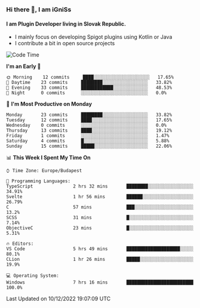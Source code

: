 ### Hi there 👋, I am iGniSs

#### I am Plugin Developer living in Slovak Republic.
- I mainly focus on developing Spigot plugins using Kotlin or Java
- I contribute a bit in open source projects

<!--START_SECTION:waka-->
![Code Time](http://img.shields.io/badge/Code%20Time-979%20hrs%2045%20mins-blue)

**I'm an Early 🐤** 

```text
🌞 Morning    12 commits     ████░░░░░░░░░░░░░░░░░░░░░   17.65% 
🌆 Daytime    23 commits     ████████░░░░░░░░░░░░░░░░░   33.82% 
🌃 Evening    33 commits     ████████████░░░░░░░░░░░░░   48.53% 
🌙 Night      0 commits      ░░░░░░░░░░░░░░░░░░░░░░░░░   0.0%

```
📅 **I'm Most Productive on Monday** 

```text
Monday       23 commits     ████████░░░░░░░░░░░░░░░░░   33.82% 
Tuesday      12 commits     ████░░░░░░░░░░░░░░░░░░░░░   17.65% 
Wednesday    0 commits      ░░░░░░░░░░░░░░░░░░░░░░░░░   0.0% 
Thursday     13 commits     ████░░░░░░░░░░░░░░░░░░░░░   19.12% 
Friday       1 commits      ░░░░░░░░░░░░░░░░░░░░░░░░░   1.47% 
Saturday     4 commits      █░░░░░░░░░░░░░░░░░░░░░░░░   5.88% 
Sunday       15 commits     █████░░░░░░░░░░░░░░░░░░░░   22.06%

```


📊 **This Week I Spent My Time On** 

```text
⌚︎ Time Zone: Europe/Budapest

💬 Programming Languages: 
TypeScript               2 hrs 32 mins       ████████░░░░░░░░░░░░░░░░░   34.91% 
Svelte                   1 hr 56 mins        ██████░░░░░░░░░░░░░░░░░░░   26.79% 
C                        57 mins             ███░░░░░░░░░░░░░░░░░░░░░░   13.2% 
SCSS                     31 mins             █░░░░░░░░░░░░░░░░░░░░░░░░   7.14% 
ObjectiveC               23 mins             █░░░░░░░░░░░░░░░░░░░░░░░░   5.31%

🔥 Editors: 
VS Code                  5 hrs 49 mins       ████████████████████░░░░░   80.1% 
CLion                    1 hr 26 mins        █████░░░░░░░░░░░░░░░░░░░░   19.9%

💻 Operating System: 
Windows                  7 hrs 16 mins       █████████████████████████   100.0%

```


 Last Updated on 10/12/2022 19:07:09 UTC
<!--END_SECTION:waka-->
